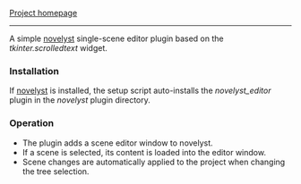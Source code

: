 [Project homepage](https://peter88213.github.io/novelyst_editor)

--- 

A simple [novelyst](https://peter88213.github.io/novelyst/) single-scene editor plugin based on the *tkinter.scrolledtext* widget.

### Installation

If [novelyst](https://peter88213.github.io/novelyst/) is installed, the setup script auto-installs the *novelyst_editor* plugin in the *novelyst* plugin directory.

### Operation

- The plugin adds a scene editor window to novelyst. 
- If a scene is selected, its content is loaded into the editor window.
- Scene changes are automatically applied to the project when changing the tree selection.


